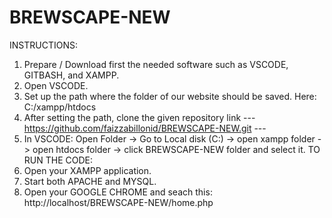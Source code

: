 # BREWSCAPE-NEW

INSTRUCTIONS:
1. Prepare / Download first the needed software such as VSCODE, GITBASH, and XAMPP.
2. Open VSCODE.
3. Set up the path where the folder of our website should be saved. Here: C:/xampp/htdocs
4. After setting the path, clone the given repository link --- https://github.com/faizzabillonid/BREWSCAPE-NEW.git ---
5. In VSCODE: Open Folder -> Go to Local disk (C:) -> open xampp folder -> open htdocs folder -> click BREWSCAPE-NEW folder and select it. 
TO RUN THE CODE:
6. Open your XAMPP application.
7. Start both APACHE and MYSQL.
8. Open your GOOGLE CHROME and seach this: http://localhost/BREWSCAPE-NEW/home.php
